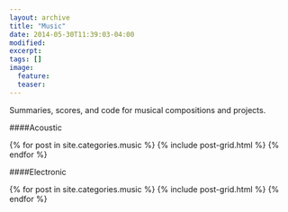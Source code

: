 ```yaml
---
layout: archive
title: "Music"
date: 2014-05-30T11:39:03-04:00
modified:
excerpt: 
tags: []
image:
  feature:
  teaser:
---
```


Summaries, scores, and code for musical compositions and projects.

####Acoustic
<div class="tiles">
{% for post in site.categories.music %}
  {% include post-grid.html %}
{% endfor %}
</div><!-- /.tiles -->

####Electronic
<div class="tiles">
{% for post in site.categories.music %}
  {% include post-grid.html %}
{% endfor %}
</div><!-- /.tiles -->
